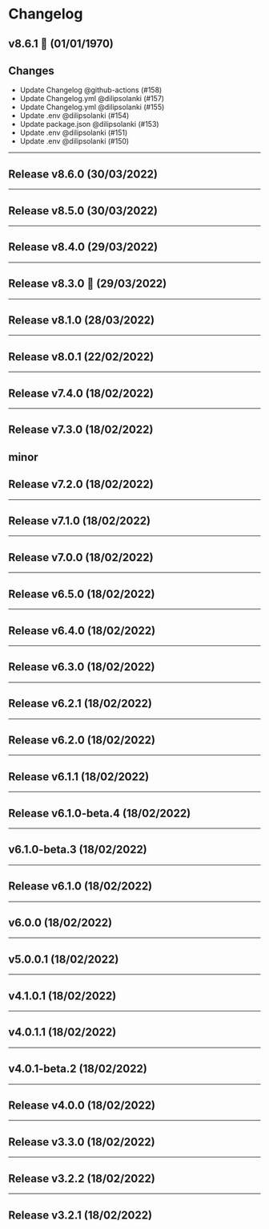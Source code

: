 # Changelog

## v8.6.1 🌈 (01/01/1970)
## Changes
- Update Changelog @github-actions (#158)
- Update Changelog.yml @dilipsolanki (#157)
- Update Changelog.yml @dilipsolanki (#155)
- Update .env @dilipsolanki (#154)
- Update package.json @dilipsolanki (#153)
- Update .env @dilipsolanki (#151)
- Update .env @dilipsolanki (#150)

---

## Release v8.6.0 (30/03/2022)

---

## Release v8.5.0 (30/03/2022)

---

## Release v8.4.0 (29/03/2022)

---

## Release v8.3.0 🌈 (29/03/2022)

---

## Release v8.1.0 (28/03/2022)

---

## Release v8.0.1 (22/02/2022)

---

## Release v7.4.0 (18/02/2022)

---

## Release v7.3.0 (18/02/2022)
minor
---

## Release v7.2.0 (18/02/2022)

---

## Release v7.1.0 (18/02/2022)

---

## Release v7.0.0 (18/02/2022)

---

## Release v6.5.0 (18/02/2022)

---

## Release v6.4.0 (18/02/2022)

---

## Release v6.3.0 (18/02/2022)

---

## Release v6.2.1 (18/02/2022)

---

## Release v6.2.0 (18/02/2022)

---

## Release v6.1.1 (18/02/2022)

---

## Release v6.1.0-beta.4 (18/02/2022)

---

## v6.1.0-beta.3 (18/02/2022)

---

## Release v6.1.0 (18/02/2022)

---

## v6.0.0 (18/02/2022)

---

## v5.0.0.1 (18/02/2022)

---

## v4.1.0.1 (18/02/2022)

---

## v4.0.1.1 (18/02/2022)

---

## v4.0.1-beta.2 (18/02/2022)

---

## Release v4.0.0 (18/02/2022)

---

## Release v3.3.0 (18/02/2022)

---

## Release v3.2.2 (18/02/2022)

---

## Release v3.2.1 (18/02/2022)
